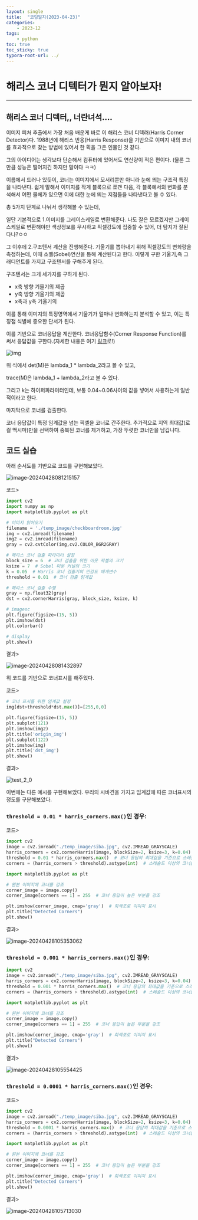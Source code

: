 ```yaml
---
layout: single
title:  "코딩일지(2023-04-23)"
categories: 
    - 2023-12
tags:
    - python
toc: true
toc_sticky: true
typora-root-url: ../
---
```




# 해리스 코너 디텍터가 뭔지 알아보자!

<hr>




## 해리스 코너 디텍터,, 너란녀석....

이미지 피처 추출에서 가장 처음 배운게 바로 이 해리스 코너 디텍러(Harris Corner Detector)다. 1988년에  해리스 반응(Harris Response)을 기반으로 이미지 내의 코너를 효과적으로 찾는 방법에 있어서 한 획을 그은 인물인 것 같다.

그의 아이디어는 생각보다 단순해서 컴퓨터에 있어서도 연산량이 적은 편이다. (물론 그만큼 성능은 떨어지긴 하지만 말이다 ㅋㅋ)



이름에서 드러나 있듯이,  코너는 이미지에서 모서리뿐만 아니라 눈에 띄는 구조적 특징을 나타낸다. 쉽게 말해서 이미지를 작게 블록으로 쪼갠 다음, 각 블록에서의 변화를 분석해서 어떤 물체가 있으면 이에 대한 눈에 띄는 지점들을 나타낸다고 볼 수 있다.



총 5가지 단계로 나눠서 생각해볼 수 있는데, 

일단 기본적으로 1.이미지를 그레이스케일로 변환해준다. 나도 잘은 모르겠지만 그레이스케일로 변환해야만 색상정보를 무시하고 픽셀강도에 집중할 수 있어, 더 탐지가 잘된다나?ㅇㅇ

그 이후에 2.구조텐서 계산을 진행해준다. 기울기를 뽑아내기 위해 픽셀강도의 변화량을 측정하는데, 이때 소벨(Sobel)연산을 통해 계산된다고 한다. 이렇게 구한 기울기,즉 그래디언트를 가지고 구조텐서를 구해주게 된다.

구조텐서는 크게 세가지를 구하게 된다.

- x축 방향 기울기의 제곱
- y축 방향 기울기의 제곱
- x축과 y축 기울기의 

이를 통해 이미지의 특정영역에서 기울기가 얼마나 변화하는지 분석할 수 있고, 이는 특징점 식별에 중요한 단서가 된다.

이를 기반으로 코너응답을 계산한다. 코너응답함수(Corner Response Function)를 써서 응답값을 구한다.(자세한 내용은 여기 [링크](https://medium.com/@koushikkushal95/beyond-pixels-mastering-advanced-image-processing-in-computer-vision-e903535440a5)로!)

![img](/images/2024-04-23-codinglog(97)/15CqFMlmRD6f-hqhIE4MaUA.png)

위 식에서 det(M)은 lambda_1 * lambda_2라고 볼 수 있고,

trace(M)은 lambda_1 + lambda_2라고 볼 수 있다.

그리고 k는 하이퍼파라미터인데, 보통 0.04~0.06사이의 값을 넣어서 사용하는게 일반적이라고 한다.

마지막으로 코너를 검출한다.

코너 응답값이 특정 임계값을 넘는 픽셀을 코너로 간주한다. 추가적으로 지역 최대값(로컬 맥시마)만을 선택하여 중복된 코너를 제거하고, 가장 뚜렷한 코너만을 남깁니다.

## 코드 실습

아래 순서도를 기반으로 코드를 구현해보았다.

![image-20240428081215157](/images/2024-04-23-codinglog(97)/image-20240428081215157.png)

코드>

```python
import cv2
import numpy as np
import matplotlib.pyplot as plt

# 이미지 읽어오기
filename = './temp_image/checkboardroom.jpg'
img = cv2.imread(filename)
img2 = cv2.imread(filename)
gray = cv2.cvtColor(img,cv2.COLOR_BGR2GRAY)

# 해리스 코너 검출 파라미터 설정
block_size = 6  # 코너 검출을 위한 이웃 픽셀의 크기
ksize = 7  # Sobel 미분 커널의 크기
k = 0.05  # Harris 코너 검출기의 민감도 매개변수
threshold = 0.01  # 코너 검출 임계값

# 해리스 코너 검출 수행
gray = np.float32(gray)
dst = cv2.cornerHarris(gray, block_size, ksize, k)

# imagesc
plt.figure(figsize=(15, 5))
plt.imshow(dst)
plt.colorbar()

# display
plt.show()
```

결과>

![image-20240428081432897](/images/2024-04-23-codinglog(97)/image-20240428081432897.png)

위 코드를 기반으로 코너표시를 해주었다.

코드>

```python
# 코너 표시를 위한 임계값 설정
img[dst>threshold*dst.max()]=[255,0,0]

plt.figure(figsize=(15, 5))
plt.subplot(121)
plt.imshow(img2)
plt.title('origin_img')
plt.subplot(122)
plt.imshow(img)
plt.title('dst_img')
plt.show()
```

결과>

![test_2_0](/images/2024-04-23-codinglog(97)/test_2_0.png)



이번에는 다른 예시를 구현해보았다. 우리의 시바견을 가지고 임계값에 따른 코너표시의 정도를 구분해보았다.

### `threshold = 0.01 * harris_corners.max()`인 경우:

코드>

```python
import cv2
image = cv2.imread("./temp_image/siba.jpg", cv2.IMREAD_GRAYSCALE)
harris_corners = cv2.cornerHarris(image, blockSize=2, ksize=3, k=0.04)
threshold = 0.01 * harris_corners.max()  # 코너 응답의 최대값을 기준으로 스레숄드 설정
corners = (harris_corners > threshold).astype(int)  # 스레숄드 이상의 코너를 감지

import matplotlib.pyplot as plt

# 원본 이미지에 코너를 강조
corner_image = image.copy()
corner_image[corners == 1] = 255  # 코너 응답이 높은 부분을 강조

plt.imshow(corner_image, cmap='gray')  # 회색조로 이미지 표시
plt.title("Detected Corners")
plt.show()
```

결과>

![image-20240428105353062](/images/2024-04-23-codinglog(97)/image-20240428105353062.png)

### `threshold = 0.001 * harris_corners.max()`인 경우:

```python
import cv2
image = cv2.imread("./temp_image/siba.jpg", cv2.IMREAD_GRAYSCALE)
harris_corners = cv2.cornerHarris(image, blockSize=2, ksize=3, k=0.04)
threshold = 0.001 * harris_corners.max()  # 코너 응답의 최대값을 기준으로 스레숄드 설정
corners = (harris_corners > threshold).astype(int)  # 스레숄드 이상의 코너를 감지

import matplotlib.pyplot as plt

# 원본 이미지에 코너를 강조
corner_image = image.copy()
corner_image[corners == 1] = 255  # 코너 응답이 높은 부분을 강조

plt.imshow(corner_image, cmap='gray')  # 회색조로 이미지 표시
plt.title("Detected Corners")
plt.show()
```

결과>

![image-20240428105554425](/images/2024-04-23-codinglog(97)/image-20240428105554425.png)

### `threshold = 0.0001 * harris_corners.max()`인 경우:

코드>

```python
import cv2
image = cv2.imread("./temp_image/siba.jpg", cv2.IMREAD_GRAYSCALE)
harris_corners = cv2.cornerHarris(image, blockSize=2, ksize=3, k=0.04)
threshold = 0.0001 * harris_corners.max()  # 코너 응답의 최대값을 기준으로 스레숄드 설정
corners = (harris_corners > threshold).astype(int)  # 스레숄드 이상의 코너를 감지

import matplotlib.pyplot as plt

# 원본 이미지에 코너를 강조
corner_image = image.copy()
corner_image[corners == 1] = 255  # 코너 응답이 높은 부분을 강조

plt.imshow(corner_image, cmap='gray')  # 회색조로 이미지 표시
plt.title("Detected Corners")
plt.show()
```

결과>

![image-20240428105713030](/images/2024-04-23-codinglog(97)/image-20240428105713030.png)

